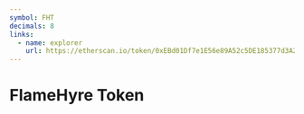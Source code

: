```yaml
---
symbol: FHT
decimals: 8
links:
  - name: explorer
    url: https://etherscan.io/token/0xEBd01Df7e1E56e89A52c5DE185377d3A2eEf9a2b
---
```


# FlameHyre Token
